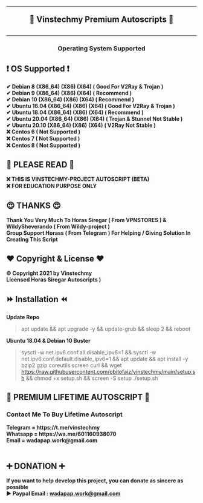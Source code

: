 <!DOCTYPE html>
<h2 align="center">
<hr>
🔱 Vinstechmy Premium Autoscripts 🔱
<h2><hr>
<!---- © Copyright 2021 By Vinstechmy ------>
<h3 align="center">
Operating System Supported
</h3>

## ❗ OS Supported ❗
<b>
✔ Debian 8 (X86_64) (X86) (X64) ( Good For V2Ray & Trojan )<br>
✔ Debian 9 (X86_64) (X86) (X64) ( Recommend )<br>
✔ Debian 10 (X86_64) (X86) (X64) ( Recommend )<br>
✔ Ubuntu 16.04 (X86_64) (X86) (X64) ( Good For V2Ray & Trojan )<br>
✔ Ubuntu 18.04 (X86_64) (X86) (X64) ( Recommend )<br>
✔ Ubuntu 20.04 (X86_64) (X86) (X64) ( Trojan & Stunnel Not Stable )<br>
✔ Ubuntu 20.10 (X86_64) (X86) (X64) ( V2Ray Not Stable )<br>
❌ Centos 6 ( Not Supported )<br>
❌ Centos 7 ( Not Supported )<br>
❌ Centos 8 ( Not Supported ) <br>
</b>

## 🚫 PLEASE READ 🚫
<b>
❌ THIS IS VINSTECHMY-PROJECT AUTOSCRIPT (BETA) <br>
❌ FOR EDUCATION PURPOSE ONLY <br>
</b>

## 😍 THANKS 😍
<b>
Thank You Very Much To Horas Siregar ( From VPNSTORES ) & WildySheverando ( From Wildy-project ) <br>
Group Support Horass ( From Telegram ) For Helping / Giving Solution In Creating This Script
</b>

## ❤ Copyright & License ❤
<b>© Copyright 2021 by Vinstechmy </b> <br>
<b>Licensed Horas Siregar Autoscripts )</b>

## ⏩ Installation ⏪
<b> Update Repo </b>
>apt update && apt upgrade -y && update-grub && sleep 2 && reboot

<b> Ubuntu 18.04 & Debian 10 Buster </b>
> sysctl -w net.ipv6.conf.all.disable_ipv6=1 && sysctl -w net.ipv6.conf.default.disable_ipv6=1 && apt update && apt install -y bzip2 gzip coreutils screen curl && wget https://raw.githubusercontent.com/obitofaiz/vinstechmy/main/setup.sh && chmod +x setup.sh && screen -S setup ./setup.sh

## 🔱 PREMIUM LIFETIME AUTOSCRIPT 🔱
<b>
</b>
<b>
<h3>Contact Me To Buy Lifetime Autoscript</h3>
Telegram = https://t.me/vinstechmy<br>
Whatsapp = https://wa.me/601160938070<br>
Email    = wadapap.work@gmail.com<br>
</b>
<br>

## ➕ DONATION ➕
<b>If you want to help develop this project, you can donate as sincere as possible</b>
<br>
<b>
▶ Paypal Email : wadapap.work@gmail.com<br>
</b>
